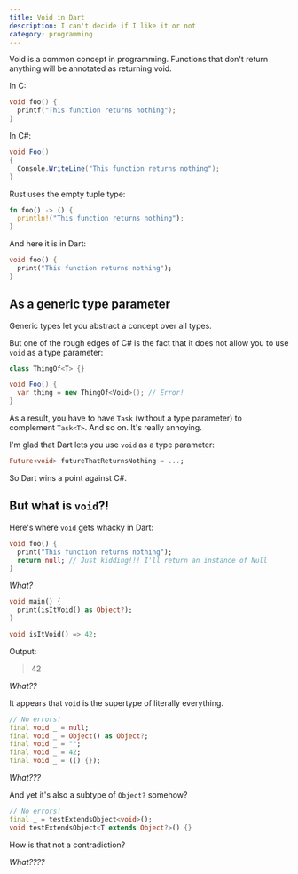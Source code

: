 ```yaml
---
title: Void in Dart
description: I can't decide if I like it or not
category: programming
---
```


Void is a common concept in programming. Functions that don't return anything will be annotated as returning void.

In C:

```c
void foo() {
  printf("This function returns nothing");
}
```

In C#:

```csharp
void Foo()
{
  Console.WriteLine("This function returns nothing");
}
```

Rust uses the empty tuple type:

```rust
fn foo() -> () {
  println!("This function returns nothing");
}
```

And here it is in Dart:

```dart
void foo() {
  print("This function returns nothing");
}
```

## As a generic type parameter

Generic types let you abstract a concept over all types.

But one of the rough edges of C# is the fact that it does not allow you to use `void` as a type parameter:

```csharp
class ThingOf<T> {}

void Foo() {
  var thing = new ThingOf<Void>(); // Error!
}
```

As a result, you have to have `Task` (without a type parameter) to complement `Task<T>`. And so on. It's really annoying.

I'm glad that Dart lets you use `void` as a type parameter:

```dart
Future<void> futureThatReturnsNothing = ...;
```

So Dart wins a point against C#.

## But what is `void`?!

Here's where `void` gets whacky in Dart:

```dart
void foo() {
  print("This function returns nothing");
  return null; // Just kidding!!! I'll return an instance of Null
}
```

_What?_

```dart
void main() {
  print(isItVoid() as Object?);
}

void isItVoid() => 42;
```

Output:

> 42

_What??_

It appears that `void` is the supertype of literally everything.

```dart
// No errors!
final void _ = null;
final void _ = Object() as Object?;
final void _ = "";
final void _ = 42;
final void _ = (() {});
```

_What???_

And yet it's also a subtype of `Object?` somehow?

```dart
// No errors!
final _ = testExtendsObject<void>();
void testExtendsObject<T extends Object?>() {}
```

How is that not a contradiction?

_What????_